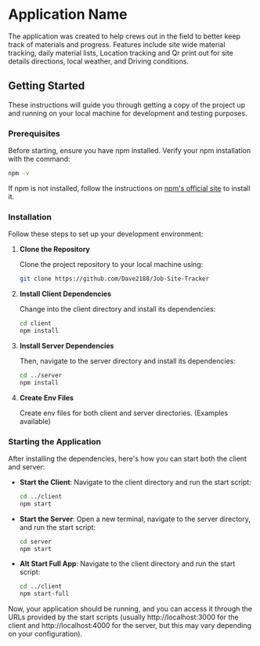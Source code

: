 # Application Name

The application was created to help crews out in the field to better keep track of materials and progress. Features include site wide material tracking, daily material lists, Location tracking and Qr print out for site details directions, local weather, and Driving conditions. 

## Getting Started

These instructions will guide you through getting a copy of the project up and running on your local machine for development and testing purposes.

### Prerequisites

Before starting, ensure you have npm installed. Verify your npm installation with the command:

```bash
npm -v
```

If npm is not installed, follow the instructions on [npm's official site](https://www.npmjs.com/get-npm) to install it.

### Installation

Follow these steps to set up your development environment:

1. **Clone the Repository**

   Clone the project repository to your local machine using:

   ```bash
   git clone https://github.com/Dave2188/Job-Site-Tracker
   ```

2. **Install Client Dependencies**

   Change into the client directory and install its dependencies:

   ```bash
   cd client
   npm install
   ```

3. **Install Server Dependencies**

   Then, navigate to the server directory and install its dependencies:

   ```bash
   cd ../server
   npm install
   ```

4. **Create Env Files**

    Create env files for both client and server directories. (Examples available)

### Starting the Application

After installing the dependencies, here's how you can start both the client and server:

- **Start the Client**: Navigate to the client directory and run the start script:

  ```bash
  cd ../client 
  npm start
  ```

- **Start the Server**: Open a new terminal, navigate to the server directory, and run the start script:

  ```bash
  cd server 
  npm start
  ```

- **Alt Start Full App**: Navigate to the client directory and run the start script:

  ```bash
  cd ../client 
  npm start-full
  ```

Now, your application should be running, and you can access it through the URLs provided by the start scripts (usually http://localhost:3000 for the client and http://localhost:4000 for the server, but this may vary depending on your configuration).


